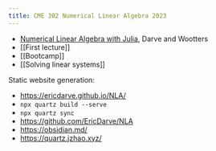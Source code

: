 ```yaml
---
title: CME 302 Numerical Linear Algebra 2023
---
```

- [Numerical Linear Algebra with Julia](https://play.google.com/books/reader?id=lt9BEAAAQBAJ&pg=GBS.PR1), Darve and Wootters
- [[First lecture]]
- [[Bootcamp]]
- [[Solving linear systems]]

Static website generation:
- https://ericdarve.github.io/NLA/
- `npx quartz build --serve`
- `npx quartz sync`
- https://github.com/EricDarve/NLA
- https://obsidian.md/
- https://quartz.jzhao.xyz/